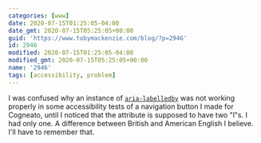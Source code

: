 ```yaml
---
categories: [www]
date: 2020-07-15T01:25:05-04:00
date_gmt: 2020-07-15T05:25:05+00:00
guid: 'https://www.tobymackenzie.com/blog/?p=2946'
id: 2946
modified: 2020-07-15T01:25:05-04:00
modified_gmt: 2020-07-15T05:25:05+00:00
name: '2946'
tags: [accessibility, problem]
---
```


I was confused why an instance of [`aria-labelledby`](https://developer.mozilla.org/en-US/docs/Web/Accessibility/ARIA/ARIA_Techniques/Using_the_aria-labelledby_attribute) was not working properly in some accessibility tests of a navigation button I made for Cogneato, until I noticed that the attribute is supposed to have two "l"s.<!--more-->  I had only one.  A difference between British and American English I believe.  I'll have to remember that.
